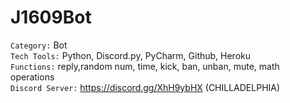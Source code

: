 # J1609Bot
`Category:`  Bot <br>
`Tech Tools:`  Python, Discord.py, PyCharm, Github, Heroku <br>
`Functions:`  reply,random num, time, kick, ban, unban, mute, math operations <br>
`Discord Server:`  https://discord.gg/XhH9ybHX (CHILLADELPHIA)
